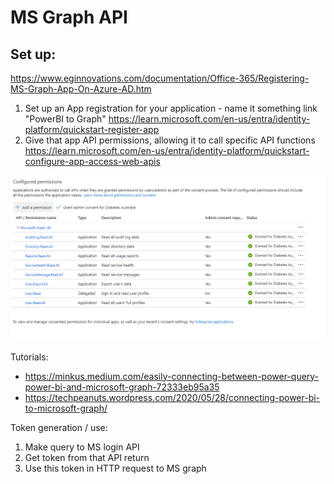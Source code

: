 # MS Graph API
## Set up: 
https://www.eginnovations.com/documentation/Office-365/Registering-MS-Graph-App-On-Azure-AD.htm

1. Set up an App registration for your application - name it something link "PowerBI to Graph"
	https://learn.microsoft.com/en-us/entra/identity-platform/quickstart-register-app
0. Give that app API permissions, allowing it to call specific API functions
	https://learn.microsoft.com/en-us/entra/identity-platform/quickstart-configure-app-access-web-apis

<img src="./configExample.png" width="800">

Tutorials:
- https://minkus.medium.com/easily-connecting-between-power-query-power-bi-and-microsoft-graph-72333eb95a35
- https://techpeanuts.wordpress.com/2020/05/28/connecting-power-bi-to-microsoft-graph/

Token generation / use:
1. Make query to MS login API
0. Get token from that API return
0. Use this token in HTTP request to MS graph
